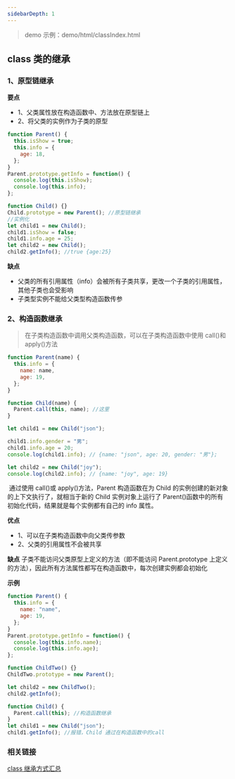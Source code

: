 ```yaml
---
sidebarDepth: 1
---
```


> demo 示例：demo/html/classIndex.html

## class 类的继承

### 1、原型链继承

**要点**

- 1、父类属性放在构造函数中、方法放在原型链上
- 2、将父类的实例作为子类的原型

```js
function Parent() {
  this.isShow = true;
  this.info = {
    age: 18,
  };
}
Parent.prototype.getInfo = function() {
  console.log(this.isShow);
  console.log(this.info);
};

function Child() {}
Child.prototype = new Parent(); //原型链继承
//实例化
let child1 = new Child();
child1.isShow = false;
child1.info.age = 25;
let child2 = new Child();
child2.getInfo(); //true {age:25}
```

**缺点**

- 父类的所有引用属性（info）会被所有子类共享，更改一个子类的引用属性，其他子类也会受影响
- 子类型实例不能给父类型构造函数传参

### 2、构造函数继承

> 在子类构造函数中调用父类构造函数，可以在子类构造函数中使用 call()和 apply()方法

```js
function Parent(name) {
  this.info = {
    name: name,
    age: 19,
  };
}

function Child(name) {
  Parent.call(this, name); //这里
}

let child1 = new Child("json");

child1.info.gender = "男";
child1.info.age = 20;
console.log(child1.info); // {name: "json", age: 20, gender: "男"};

let child2 = new Child("joy");
console.log(child2.info); // {name: "joy", age: 19}
```

​ 通过使用 call()或 apply()方法，Parent 构造函数在为 Child 的实例创建的新对象的上下文执行了，就相当于新的 Child 实例对象上运行了 Parent()函数中的所有初始化代码，结果就是每个实例都有自己的 info 属性。

**优点**

- 1、可以在子类构造函数中向父类传参数
- 2、父类的引用属性不会被共享

**缺点**
子类不能访问父类原型上定义的方法（即不能访问 Parent.prototype 上定义的方法），因此所有方法属性都写在构造函数中，每次创建实例都会初始化

**示例**

```js
function Parent() {
  this.info = {
    name: "name",
    age: 19,
  };
}
Parent.prototype.getInfo = function() {
  console.log(this.info.name);
  console.log(this.info.age);
};

function ChildTwo() {}
ChildTwo.prototype = new Parent();

let child2 = new ChildTwo();
child2.getInfo();

function Child() {
  Parent.call(this); //构造函数继承
}
let child1 = new Child("json");
child1.getInfo(); //报错，Child 通过在构造函数中的call
```

### 相关链接

[class 继承方式汇总](https://juejin.cn/post/6914216540468576263)

